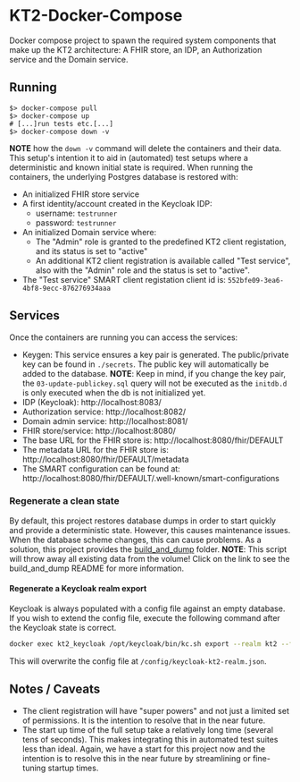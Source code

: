 # KT2-Docker-Compose

Docker compose project to spawn the required system components that make up the
KT2 architecture: A FHIR store, an IDP, an Authorization service and the Domain
service.

## Running

```shell
$> docker-compose pull
$> docker-compose up
# [...]run tests etc.[...]
$> docker-compose down -v
```

**NOTE** how the `down -v` command will delete the containers and their data. This
setup's intention it to aid in (automated) test setups where a deterministic
and known initial state is required. When running the containers, the
underlying Postgres database is restored with:

* An initialized FHIR store service
* A first identity/account created in the Keycloak IDP:
  * username: `testrunner`
  * password: `testrunner`
* An initialized Domain service where:
  * The "Admin" role is granted to the predefined KT2 client registation, and
    its status is set to "active"
  * An additional KT2 client registration is available called "Test service",
    also with the "Admin" role and the status is set to "active".
* The "Test service" SMART client registation client id is:
  `552bfe09-3ea6-4bf8-9ecc-876276934aaa`

## Services

Once the containers are running you can access the services:

  * Keygen: This service ensures a key pair is generated. The public/private key can be found in `./secrets`. The public 
    key will automatically be added to the database. **NOTE**: Keep in mind, if you change the key pair, the
    `03-update-publickey.sql` query will not be executed as the `initdb.d` is only executed when the db is not 
    initialized yet.
  * IDP (Keycloak): http://localhost:8083/
  * Authorization service: http://localhost:8082/
  * Domain admin service: http://localhost:8081/
  * FHIR store/service: http://localhost:8080/
  * The base URL for the FHIR store is:
    http://localhost:8080/fhir/DEFAULT
  * The metadata URL for the FHIR store is:
    http://localhost:8080/fhir/DEFAULT/metadata
  * The SMART configuration can be found at:
    http://localhost:8080/fhir/DEFAULT/.well-known/smart-configurations

### Regenerate a clean state 
By default, this project restores database dumps in order to start quickly and provide a deterministic state.
However, this causes maintenance issues. When the database scheme changes, this can cause problems. As a solution, this 
project provides the [build_and_dump](./build_and_dump/README.md) folder. **NOTE**: This script will throw away all existing data from the 
volume! Click on the link to see the build_and_dump README for more information.

#### Regenerate a Keycloak realm export
Keycloak is always populated with a config file against an empty database. If you wish to extend the  config file, 
execute the following command after the Keycloak state is correct.
```bash
docker exec kt2_keycloak /opt/keycloak/bin/kc.sh export --realm kt2 --file /opt/keycloak/data/import/keycloak-kt2-realm.json
```
This will overwrite the config file at `/config/keycloak-kt2-realm.json`.

## Notes / Caveats

* The client registration will have "super powers" and not just a limited set
  of permissions. It is the intention to resolve that in the near future.
* The start up time of the full setup take a relatively long time (several tens
  of seconds). This makes integrating this in automated test suites less than
  ideal. Again, we have a start for this project now and the intention is to
  resolve this in the near future by streamlining or fine-tuning startup times.
